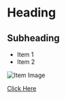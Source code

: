 # Heading

## Subheading

- Item 1
- Item 2

![Item Image](https://www.google.com/url?sa=i&url=https%3A%2F%2Fwww.freepik.com%2Ffree-vector%2Fcollection-household-item-vectors_2805879.htm&psig=AOvVaw1d6Ate-pdH8y8qjkMzsF8R&ust=1740457195714000&source=images&cd=vfe&opi=89978449&ved=0CBQQjRxqFwoTCPCIzLm624sDFQAAAAAdAAAAABAE)

[Click Here](https://mycanvas.mohawkcollege.ca/)